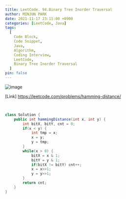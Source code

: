 ```yaml
---
title: LeetCode. 94.Binary Tree Inorder Traversal
author: MINJUN PARK
date: 2021-11-17 23:11:00 +0900
categories: [LeetCode, Java]
tags:
  [
    Code Block,
    Code Snippet,
    Java,
    Algorithm,
    Coding Interview,
    LeetCode,
    Binary Tree Inorder Traversal
  ]
pin: false
---
```


![image](https://user-images.githubusercontent.com/55131164/142594775-6052d68a-c4df-42c0-abae-618072f1da3b.png)


[Link] <https://leetcode.com/problems/hamming-distance/>

<br>

```java
class Solution {
    public int hammingDistance(int x, int y) {
        int bitX, bitY, cnt = 0;
        if(x < y) {
            int tmp = x;
            x = y;
            y = tmp;
        }
        while(x > 0) {
            bitX = x & 1;
            bitY = y & 1;
            if(bitX != bitY) cnt++;
            x = x>>1;
            y = y>>1;
        }
        return cnt;
    }
}
```